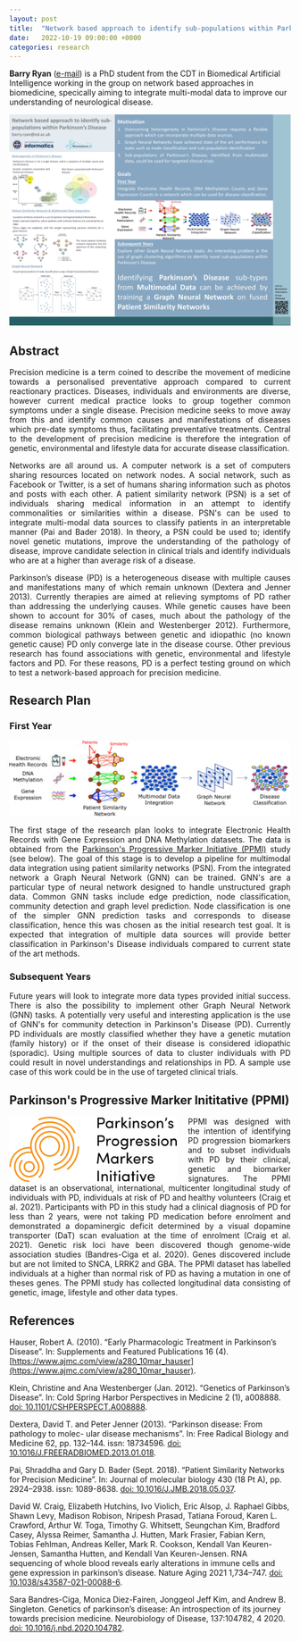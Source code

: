```yaml
---
layout: post
title:  "Network based approach to identify sub-populations within Parkinson's Disease"
date:   2022-10-19 09:00:00 +0000
categories: research
---
```


**Barry Ryan** ([e-mail](barry.ryan@ed.ac.uk)) is a PhD student from the CDT in Biomedical Artificial Intelligence working in the group on network based approaches in biomedicine, specically aiming to integrate multi-modal data to improve our understanding of neurological disease.

[![image](/assets/PosterOct28_IndustryDay_2.png)](/assets/PosterOct28_IndustryDay_2.png)

## Abstract

<p style='text-align: justify;'>Precision medicine is a term coined to describe the movement of medicine towards a personalised preventative approach compared to current reactionary practices. Diseases, individuals and environments are diverse, however current medical practice looks to group together common symptoms under a single disease. Precision medicine seeks to move away from this and identify common causes and manifestations of diseases which pre-date symptoms thus, facilitating preventative treatments. Central to the development of precision medicine is therefore the integration of genetic, environmental and lifestyle data for accurate disease classification. </p>

<p style='text-align: justify;'>Networks are all around us. A computer network is a set of computers sharing resources located on network nodes. A social network, such as Facebook or Twitter, is a set of humans sharing information such as photos and posts with each other. A patient similarity network (PSN) is a set of individuals sharing medical information in an attempt to identify commonalities or similarities within a disease. PSN's can be used to integrate multi-modal data sources to classify patients in an interpretable manner (Pai and Bader 2018). In theory, a PSN could be used to; identify novel genetic mutations, improve the understanding of the pathology of disease, improve candidate selection in clinical trials and identify individuals who are at a higher than average risk of a disease. </p>

<p style='text-align: justify;'>Parkinson’s disease (PD) is a heterogeneous disease with multiple causes and manifestations many of which remain unknown (Dextera and Jenner 2013). Currently therapies are aimed at relieving symptoms of PD rather than addressing the underlying causes. While genetic causes have been shown to account for 30% of cases, much about the pathology of the disease remains unknown (Klein and Westenberger 2012). Furthermore, common biological pathways between genetic and idiopathic (no known genetic cause) PD only converge late in the disease course. Other previous research has found associations with genetic, environmental and lifestyle factors and PD. For these reasons, PD is a perfect testing ground on which to test a network-based approach for precision medicine. </p>

<!--more-->

## Research Plan

### First Year

![image](/assets/pipeline2.png)

<p style='text-align: justify;'>The first stage of the research plan looks to integrate Electronic Health Records with Gene Expression and DNA Methylation datasets. The data is obtained from the <a href="https://www.ppmi-info.org/about-ppmi">Parkinson's Progressive Marker Initiative (PPMI)</a> study (see below). The goal of this stage is to develop a pipeline for multimodal data integration using patient similarity networks (PSN). From the integrated network a Graph Neural Network (GNN) can be trained. GNN's are a particular type of neural network designed to handle unstructured graph data. Common GNN tasks include edge prediction, node classification, community detection and graph level prediction. Node classification is one of the simpler GNN prediction tasks and corresponds to disease classification, hence this was chosen as the initial research test goal. It is expected that integration of multiple data sources will provide better classification in Parkinson's Disease individuals compared to current state of the art methods. </p>

### Subsequent Years

<p style='text-align: justify;'> Future years will look to integrate more data types provided initial success. There is also the possibility to implement other Graph Neural Network (GNN) tasks. A potentially very useful and interesting application is the use of GNN's for community detection in Parkinson's Disease (PD). Currently PD individuals are mostly classified whether they have a genetic mutation (family history) or if the onset of their disease is considered idiopathic (sporadic). Using multiple sources of data to cluster individuals with PD could result in novel understandings and relationships in PD. A sample use case of this work could be in the use of targeted clinical trials. </p>

## Parkinson's Progressive Marker Inititative (PPMI)

<p style='text-align: justify;'> <img align="left" width="300" src="/assets/PPMI.png"  style="float:left; padding-right:20px" >  PPMI was designed with the intention of identifying PD progression biomarkers and to subset individuals with PD by their clinical, genetic and biomarker signatures. The PPMI dataset is an observational,
international, multicenter longitudinal study of individuals with PD, individuals at risk
of PD and healthy volunteers (Craig et al. 2021). Participants with PD in this study had a clinical diagnosis of PD for less than 2 years, were not taking PD medication before enrolment
and demonstrated a dopaminergic deficit determined by a visual dopamine transporter
(DaT) scan evaluation at the time of enrolment (Craig et al. 2021). Genetic risk loci have been discovered though genome-wide association studies (Bandres-Ciga et al. 2020). Genes discovered include but are
not limited to SNCA, LRRK2 and GBA. The PPMI dataset has labelled individuals at
a higher than normal risk of PD as having a mutation in one of theses genes. The PPMI study has collected longitudinal data consisting of genetic, image, lifestyle and other data types.   </p>

## References
Hauser, Robert A. (2010). “Early Pharmacologic Treatment in Parkinson’s Disease”. In: Supplements and Featured Publications 16 (4). [https://www.ajmc.com/view/a280_10mar_hauser](https://www.ajmc.com/view/a280_10mar_hauser).

Klein, Christine and Ana Westenberger (Jan. 2012). “Genetics of Parkinson’s Disease”. In: Cold Spring Harbor Perspectives in Medicine 2 (1), a008888. [doi: 10.1101/CSHPERSPECT.A008888](https://doi.org/10.1101/CSHPERSPECT.A008888).

Dextera, David T. and Peter Jenner (2013). “Parkinson disease: From pathology to molec- ular disease mechanisms”. In: Free Radical Biology and Medicine 62, pp. 132–144. issn: 18734596. [doi: 10.1016/J.FREERADBIOMED.2013.01.018](https://doi.org/10.1016/J.FREERADBIOMED.2013.01.018).

Pai, Shraddha and Gary D. Bader (Sept. 2018). “Patient Similarity Networks for Precision Medicine”. In: Journal of molecular biology 430 (18 Pt A), pp. 2924–2938. issn: 1089-8638. [doi: 10.1016/J.JMB.2018.05.037](https://pubmed.ncbi.nlm.nih.gov/29860027/).

David W. Craig, Elizabeth Hutchins, Ivo Violich, Eric Alsop, J. Raphael Gibbs, Shawn Levy, Madison Robison, Nripesh Prasad, Tatiana Foroud, Karen L. Crawford, Arthur W. Toga, Timothy G. Whitsett, Seungchan Kim, Bradford Casey, Alyssa Reimer, Samantha J. Hutten, Mark Frasier, Fabian Kern, Tobias Fehlman, Andreas Keller, Mark R. Cookson, Kendall Van Keuren-Jensen, Samantha Hutten, and Kendall Van Keuren-Jensen. RNA sequencing of whole blood reveals early alterations in immune cells and gene expression in parkinson’s disease. Nature Aging 2021 1,734–747. [doi: 10.1038/s43587-021-00088-6](https://doi.org/10.1038/s43587-021-00088-6).

Sara Bandres-Ciga, Monica Diez-Fairen, Jonggeol Jeff Kim, and Andrew B. Singleton. Genetics of parkinson’s disease: An introspection of its journey towards precision medicine. Neurobiology of Disease, 137:104782, 4 2020. [doi: 10.1016/j.nbd.2020.104782](https://doi.org/10.1016/j.nbd.2020.104782).
